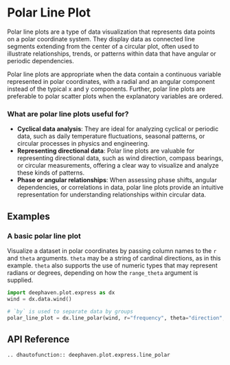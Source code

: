 # Polar Line Plot

Polar line plots are a type of data visualization that represents data points on a polar coordinate system. They display data as connected line segments extending from the center of a circular plot, often used to illustrate relationships, trends, or patterns within data that have angular or periodic dependencies.

Polar line plots are appropriate when the data contain a continuous variable represented in polar coordinates, with a radial and an angular component instead of the typical x and y components. Further, polar line plots are preferable to polar scatter plots when the explanatory variables are ordered.

### What are polar line plots useful for?

- **Cyclical data analysis**: They are ideal for analyzing cyclical or periodic data, such as daily temperature fluctuations, seasonal patterns, or circular processes in physics and engineering.
- **Representing directional data**: Polar line plots are valuable for representing directional data, such as wind direction, compass bearings, or circular measurements, offering a clear way to visualize and analyze these kinds of patterns.
- **Phase or angular relationships**: When assessing phase shifts, angular dependencies, or correlations in data, polar line plots provide an intuitive representation for understanding relationships within circular data.

## Examples

### A basic polar line plot

Visualize a dataset in polar coordinates by passing column names to the `r` and `theta` arguments. `theta` may be a string of cardinal directions, as in this example. `theta` also supports the use of numeric types that may represent radians or degrees, depending on how the `range_theta` argument is supplied.

```python order=polar_line_plot,wind
import deephaven.plot.express as dx
wind = dx.data.wind()

# `by` is used to separate data by groups
polar_line_plot = dx.line_polar(wind, r="frequency", theta="direction", by="strength")
```

## API Reference
```{eval-rst}
.. dhautofunction:: deephaven.plot.express.line_polar
```